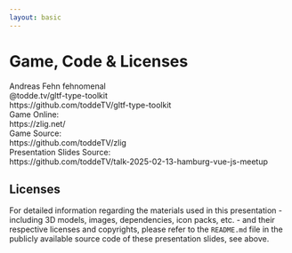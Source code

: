 ```yaml
---
layout: basic
---
```


# Game, Code & Licenses

<div class="absolute right-15 top-15 p-1 pr-2" v-mark="{ at: 0, color: '#26ab7a', type: 'box' }">
    <mdi-heart class="text-red-400 animate-pulse mx-2" /> Andreas Fehn <mdi-github class="baseColor mx-2" /> <MyLink to="https://github.com/fehnomenal">fehnomenal</MyLink>
</div>

<div class="flex flex-row gap-8 mt-8">
    <div
        class="p-4 flex flex-col items-center"
        v-mark="{ at: 0, color: '#26ab7a', type: 'box' }"
    >
        <QRCode value="https://github.com/toddeTV/gltf-type-toolkit" :size="128" class="mb-6" />
        <div class="flex flex-col gap-2">
            <div class="whitespace-nowrap">
                @todde.tv/gltf-type-toolkit
            </div>
            <div class="w-full text-sm">
                <mdi-github class="baseColor mx-2" />
                <MyLink to="https://github.com/toddeTV/gltf-type-toolkit">https://github.com/toddeTV/gltf-type-toolkit</MyLink>
            </div>
        </div>
    </div>
    <div
        class="p-4 flex flex-col items-center"
        v-mark="{ at: 0, color: '#26ab7a', type: 'box' }"
    >
        <QRCode value="https://zlig.net/" :size="128" class="mb-6" />
        <div class="flex flex-col gap-2">
            <div class="whitespace-nowrap">
                Game Online:
            </div>
            <div class="w-full text-sm whitespace-nowrap">
                <mdi-web class="baseColor mx-2" />
                <MyLink to="https://zlig.net/">https://zlig.net/</MyLink>
            </div>
        </div>
    </div>
    <div
        class="p-4 flex flex-col items-center"
        v-mark="{ at: 0, color: '#26ab7a', type: 'box' }"
    >
        <QRCode value="https://github.com/toddeTV/zlig" :size="128" class="mb-6" />
        <div class="flex flex-col gap-2">
            <div class="whitespace-nowrap">
                Game Source:
            </div>
            <div class="w-full text-sm">
                <mdi-github class="baseColor mx-2" />
                <MyLink to="https://github.com/toddeTV/zlig">https://github.com/toddeTV/zlig</MyLink>
            </div>
        </div>
    </div>
    <div
        class="p-4 flex flex-col items-center"
        v-mark="{ at: 0, color: '#26ab7a', type: 'box' }"
    >
        <QRCode value="https://github.com/toddeTV/talk-2025-02-13-hamburg-vue-js-meetup" :size="128" class="mb-6" />
        <div class="flex flex-col gap-2">
            <div class="whitespace-nowrap">
                Presentation Slides Source:
            </div>
            <div class="w-full text-sm">
                <mdi-github class="baseColor mx-2" />
                <MyLink to="https://github.com/toddeTV/talk-2025-02-13-hamburg-vue-js-meetup">https://github.com/toddeTV/talk-2025-02-13-hamburg-vue-js-meetup</MyLink>
            </div>
        </div>
    </div>
</div>

<div class="mt-8 p-2" v-mark="{ at: 0, color: '#26ab7a', type: 'box' }">
    <h2 class="!mb-2 !mt-0">Licenses</h2>
    <div class="text-xs">
        For detailed information regarding the materials used in this presentation - including 3D models, images, dependencies, icon packs, etc. - and their respective licenses and copyrights, please refer to the <code>README.md</code> file in the publicly available source code of these presentation slides, see above.
    </div>
</div>
